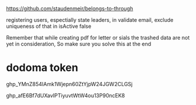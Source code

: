 https://github.com/staudenmeir/belongs-to-through

registering users, espectially state leaders, in validate email, exclude 
uniqueness of that in isActive false

Remember that while creating pdf for letter or sials the trashed data
are not yet in consideration, So make sure you solve this at the end


dodoma token
==============
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

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
